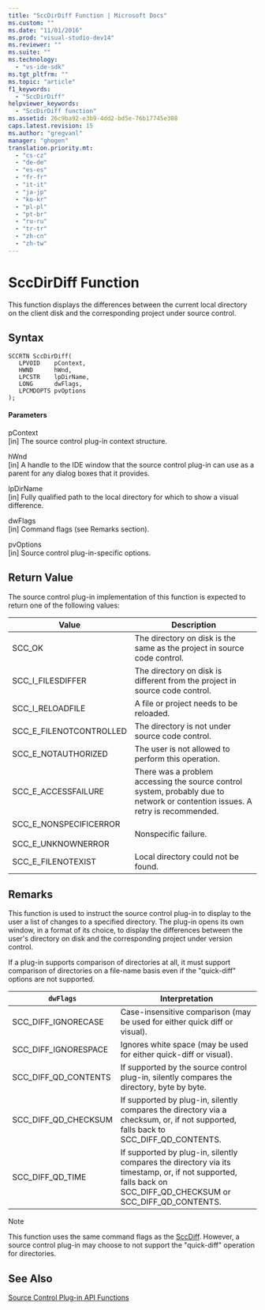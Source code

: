 ```yaml
---
title: "SccDirDiff Function | Microsoft Docs"
ms.custom: ""
ms.date: "11/01/2016"
ms.prod: "visual-studio-dev14"
ms.reviewer: ""
ms.suite: ""
ms.technology: 
  - "vs-ide-sdk"
ms.tgt_pltfrm: ""
ms.topic: "article"
f1_keywords: 
  - "SccDirDiff"
helpviewer_keywords: 
  - "SccDirDiff function"
ms.assetid: 26c9ba92-e3b9-4dd2-bd5e-76b17745e308
caps.latest.revision: 15
ms.author: "gregvanl"
manager: "ghogen"
translation.priority.mt: 
  - "cs-cz"
  - "de-de"
  - "es-es"
  - "fr-fr"
  - "it-it"
  - "ja-jp"
  - "ko-kr"
  - "pl-pl"
  - "pt-br"
  - "ru-ru"
  - "tr-tr"
  - "zh-cn"
  - "zh-tw"
---
```

# SccDirDiff Function
This function displays the differences between the current local directory on the client disk and the corresponding project under source control.  
  
## Syntax  
  
```cpp#  
SCCRTN SccDirDiff(  
   LPVOID    pContext,  
   HWND      hWnd,  
   LPCSTR    lpDirName,  
   LONG      dwFlags,  
   LPCMDOPTS pvOptions  
);  
```  
  
#### Parameters  
 pContext  
 [in] The source control plug-in context structure.  
  
 hWnd  
 [in] A handle to the IDE window that the source control plug-in can use as a parent for any dialog boxes that it provides.  
  
 lpDirName  
 [in] Fully qualified path to the local directory for which to show a visual difference.  
  
 dwFlags  
 [in] Command flags (see Remarks section).  
  
 pvOptions  
 [in] Source control plug-in-specific options.  
  
## Return Value  
 The source control plug-in implementation of this function is expected to return one of the following values:  
  
|Value|Description|  
|-----------|-----------------|  
|SCC_OK|The directory on disk is the same as the project in source code control.|  
|SCC_I_FILESDIFFER|The directory on disk is different from the project in source code control.|  
|SCC_I_RELOADFILE|A file or project needs to be reloaded.|  
|SCC_E_FILENOTCONTROLLED|The directory is not under source code control.|  
|SCC_E_NOTAUTHORIZED|The user is not allowed to perform this operation.|  
|SCC_E_ACCESSFAILURE|There was a problem accessing the source control system, probably due to network or contention issues. A retry is recommended.|  
|SCC_E_NONSPECIFICERROR<br /><br /> SCC_E_UNKNOWNERROR|Nonspecific failure.|  
|SCC_E_FILENOTEXIST|Local directory could not be found.|  
  
## Remarks  
 This function is used to instruct the source control plug-in to display to the user a list of changes to a specified directory. The plug-in opens its own window, in a format of its choice, to display the differences between the user's directory on disk and the corresponding project under version control.  
  
 If a plug-in supports comparison of directories at all, it must support comparison of directories on a file-name basis even if the "quick-diff" options are not supported.  
  
|`dwFlags`|Interpretation|  
|---------------|--------------------|  
|SCC_DIFF_IGNORECASE|Case-insensitive comparison (may be used for either quick diff or visual).|  
|SCC_DIFF_IGNORESPACE|Ignores white space (may be used for either quick-diff or visual).|  
|SCC_DIFF_QD_CONTENTS|If supported by the source control plug-in, silently compares the directory, byte by byte.|  
|SCC_DIFF_QD_CHECKSUM|If supported by plug-in, silently compares the directory via a checksum, or, if not supported, falls back to SCC_DIFF_QD_CONTENTS.|  
|SCC_DIFF_QD_TIME|If supported by plug-in, silently compares the directory via its timestamp, or, if not supported, falls back on SCC_DIFF_QD_CHECKSUM or SCC_DIFF_QD_CONTENTS.|  
  
> [!NOTE]
>  This function uses the same command flags as the [SccDiff](../extensibility/sccdiff-function.md). However, a source control plug-in may choose to not support the "quick-diff" operation for directories.  
  
## See Also  
 [Source Control Plug-in API Functions](../extensibility/source-control-plug-in-api-functions.md)